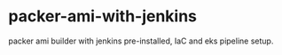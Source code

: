 # packer-ami-with-jenkins
packer ami builder with jenkins pre-installed,  IaC and eks pipeline setup.
